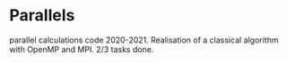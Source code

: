 # Parallels
parallel calculations code 2020-2021. Realisation of a classical algorithm with OpenMP and MPI. 2/3 tasks done.
